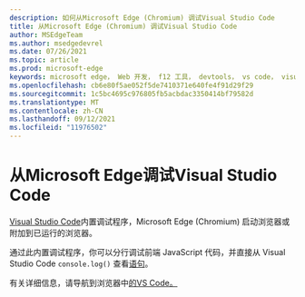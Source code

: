```yaml
---
description: 如何从Microsoft Edge (Chromium) 调试Visual Studio Code
title: 从Microsoft Edge (Chromium) 调试Visual Studio Code
author: MSEdgeTeam
ms.author: msedgedevrel
ms.date: 07/26/2021
ms.topic: article
ms.prod: microsoft-edge
keywords: microsoft edge， Web 开发， f12 工具， devtools， vs code， visual studio code， debugger
ms.openlocfilehash: cb6e80f5ae052f5de7410371e640fe4f91d29f29
ms.sourcegitcommit: 1c5bc4695c976805fb5acbdac3350414bf79582d
ms.translationtype: MT
ms.contentlocale: zh-CN
ms.lasthandoff: 09/12/2021
ms.locfileid: "11976502"
---
```

# <a name="debug-microsoft-edge-from-visual-studio-code"></a>从Microsoft Edge调试Visual Studio Code  

[Visual Studio Code][VisualstudioCode]内置调试程序，Microsoft Edge (Chromium) 启动浏览器或附加到已运行的浏览器。  

通过此内置调试程序，你可以分行调试前端 JavaScript 代码，并直接从 Visual Studio Code `console.log()` 查看[语句][VisualstudioCode]。  

有关详细信息，请导航到浏览器中[的VS Code。][BrowserDebuggingInVSCode]  

<!--links -->  

[VisualstudioCode]: https://code.visualstudio.com "Visual Studio Code"  
[BrowserDebuggingInVSCode]: https://code.visualstudio.com/docs/nodejs/browser-debugging "使用代码调试浏览器Visual Studio Code"   